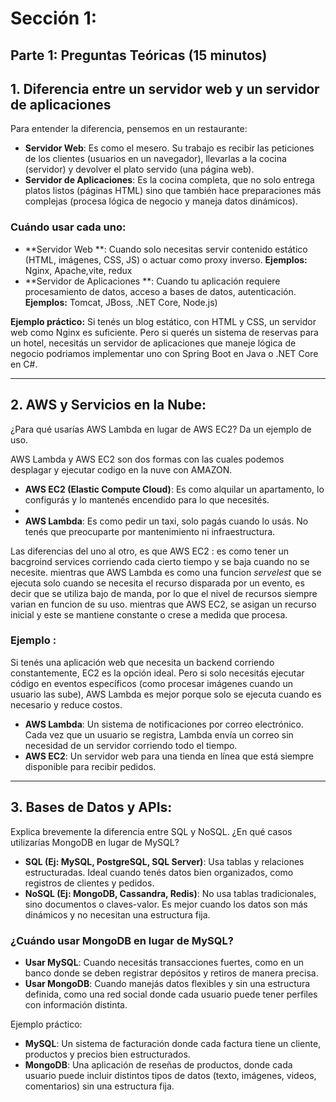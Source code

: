 # Sección 1: 

## Parte 1: Preguntas Teóricas (15 minutos)


## 1. Diferencia entre un servidor web y un servidor de aplicaciones

Para entender la diferencia, pensemos en un restaurante:
- **Servidor Web**: Es como el mesero. Su trabajo es recibir las peticiones de los clientes (usuarios en un navegador), llevarlas a la cocina (servidor) y devolver el plato servido (una página web).
- **Servidor de Aplicaciones**: Es la cocina completa, que no solo entrega platos listos (páginas HTML) sino que también hace preparaciones más complejas (procesa lógica de negocio y maneja datos dinámicos).

### Cuándo usar cada uno:
- **Servidor Web **: Cuando solo necesitas servir contenido estático (HTML, imágenes, CSS, JS) o actuar como proxy inverso.
  **Ejemplos:** Nginx, Apache,vite, redux
- **Servidor de Aplicaciones **: Cuando tu aplicación requiere procesamiento de datos, acceso a bases de datos, autenticación.
  **Ejemplos:** Tomcat, JBoss, .NET Core, Node.js)

**Ejemplo práctico:**
Si tenés un blog estático, con HTML y CSS, un servidor web como Nginx es suficiente. Pero si querés un sistema de reservas para un hotel, necesitás un servidor de aplicaciones que maneje lógica de negocio podriamos implementar uno con Spring Boot en Java o .NET Core en C#.

---


## 2. AWS y Servicios en la Nube:
¿Para qué usarías AWS Lambda en lugar de AWS EC2? Da un ejemplo de uso.

AWS Lambda y AWS EC2 son dos formas con las cuales podemos desplagar y ejecutar codigo en la nuve con AMAZON.

- **AWS EC2 (Elastic Compute Cloud)**: Es como alquilar un apartamento, lo configurás y lo mantenés encendido para lo que necesités.
- 
- **AWS Lambda**: Es como pedir un taxi, solo pagás cuando lo usás. No tenés que preocuparte por mantenimiento ni infraestructura.

Las diferencias del uno al otro, es que  AWS EC2 : es como tener un bacgroind services corriendo cada cierto tiempo y se baja cuando no se necesite.
mientras que  AWS Lambda es como una funcion *servelest* que se ejecuta solo cuando se necesita el recurso disparada por un evento, es decir que se utiliza bajo de manda, por lo que el nivel de recursos siempre varian en funcion de su uso. mientras que AWS EC2, se asigan un recurso inicial y este se mantiene constante o crese a medida que procesa.

### Ejemplo :
Si tenés una aplicación web que necesita un backend corriendo constantemente, EC2 es la opción ideal. Pero si solo necesitás ejecutar código en eventos específicos (como procesar imágenes cuando un usuario las sube), AWS Lambda es mejor porque solo se ejecuta cuando es necesario y reduce costos.

- **AWS Lambda**: Un sistema de notificaciones por correo electrónico. Cada vez que un usuario se registra, Lambda envía un correo sin necesidad de un servidor corriendo todo el tiempo.
- **AWS EC2**: Un servidor web para una tienda en línea que está siempre disponible para recibir pedidos.

---

## 3. Bases de Datos y APIs:
Explica brevemente la diferencia entre SQL y NoSQL. ¿En qué casos utilizarías MongoDB en
lugar de MySQL?

- **SQL (Ej: MySQL, PostgreSQL, SQL Server)**: Usa tablas y relaciones estructuradas. Ideal cuando tenés datos bien organizados, como registros de clientes y pedidos.
- **NoSQL (Ej: MongoDB, Cassandra, Redis)**: No usa tablas tradicionales, sino documentos o claves-valor. Es mejor cuando los datos son más dinámicos y no necesitan una estructura fija.

### ¿Cuándo usar MongoDB en lugar de MySQL?

- **Usar MySQL**: Cuando necesitás transacciones fuertes, como en un banco donde se deben registrar depósitos y retiros de manera precisa.
- **Usar MongoDB**: Cuando manejás datos flexibles y sin una estructura definida, como una red social donde cada usuario puede tener perfiles con información distinta.

Ejemplo práctico:
- **MySQL**: Un sistema de facturación donde cada factura tiene un cliente, productos y precios bien estructurados.
- **MongoDB**: Una aplicación de reseñas de productos, donde cada usuario puede incluir distintos tipos de datos (texto, imágenes, videos, comentarios) sin una estructura fija.


